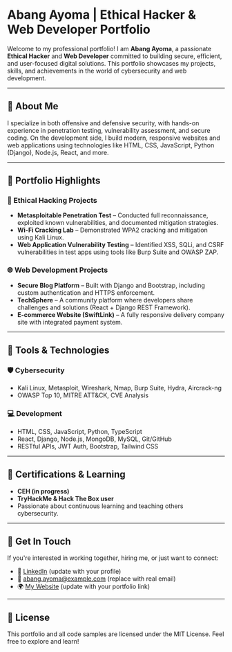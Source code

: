 # Abang Ayoma | Ethical Hacker & Web Developer Portfolio

Welcome to my professional portfolio! I am **Abang Ayoma**, a passionate **Ethical Hacker** and **Web Developer** committed to building secure, efficient, and user-focused digital solutions. This portfolio showcases my projects, skills, and achievements in the world of cybersecurity and web development.

---

## 🧠 About Me

I specialize in both offensive and defensive security, with hands-on experience in penetration testing, vulnerability assessment, and secure coding. On the development side, I build modern, responsive websites and web applications using technologies like HTML, CSS, JavaScript, Python (Django), Node.js, React, and more.

---

## 💼 Portfolio Highlights

### 🔐 Ethical Hacking Projects
- **Metasploitable Penetration Test** – Conducted full reconnaissance, exploited known vulnerabilities, and documented mitigation strategies.
- **Wi-Fi Cracking Lab** – Demonstrated WPA2 cracking and mitigation using Kali Linux.
- **Web Application Vulnerability Testing** – Identified XSS, SQLi, and CSRF vulnerabilities in test apps using tools like Burp Suite and OWASP ZAP.

### 🌐 Web Development Projects
- **Secure Blog Platform** – Built with Django and Bootstrap, including custom authentication and HTTPS enforcement.
- **TechSphere** – A community platform where developers share challenges and solutions (React + Django REST Framework).
- **E-commerce Website (SwiftLink)** – A fully responsive delivery company site with integrated payment system.

---

## 🔧 Tools & Technologies

### 🛡️ Cybersecurity
- Kali Linux, Metasploit, Wireshark, Nmap, Burp Suite, Hydra, Aircrack-ng
- OWASP Top 10, MITRE ATT&CK, CVE Analysis

### 💻 Development
- HTML, CSS, JavaScript, Python, TypeScript
- React, Django, Node.js, MongoDB, MySQL, Git/GitHub
- RESTful APIs, JWT Auth, Bootstrap, Tailwind CSS

---

## 🧾 Certifications & Learning
- **CEH (in progress)**
- **TryHackMe & Hack The Box user**
- Passionate about continuous learning and teaching others cybersecurity.

---

## 🚀 Get In Touch

If you're interested in working together, hiring me, or just want to connect:

- 💼 [LinkedIn](#) (update with your profile)
- 📧 abang.ayoma@example.com (replace with real email)
- 🌍 [My Website](#) (update with your portfolio link)

---

## 📄 License

This portfolio and all code samples are licensed under the MIT License. Feel free to explore and learn!

